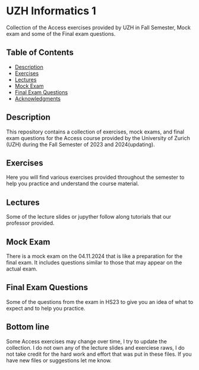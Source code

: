# UZH Informatics 1

Collection of the Access exercises provided by UZH in Fall Semester, Mock exam and some of the Final exam questions.

## Table of Contents
- [Description](#description)
- [Exercises](#exercises)
- [Lectures](#lectures)
- [Mock Exam](#mock-exam)
- [Final Exam Questions](#final-exam-questions)
- [Acknowledgments](#acknowledgments)

## Description
This repository contains a collection of exercises, mock exams, and final exam questions for the Access course provided by the University of Zurich (UZH) during the Fall Semester of 2023 and 2024(updating).

## Exercises
Here you will find various exercises provided throughout the semester to help you practice and understand the course material.

## Lectures
Some of the lecture slides or jupyther follow along tutorials that our professor provided. 

## Mock Exam
There is a mock exam on the 04.11.2024 that is like a preparation for the final exam. It includes questions similar to those that may appear on the actual exam.

## Final Exam Questions
Some of the questions from the exam in HS23 to give you an idea of what to expect and to help you practice.

## Bottom line
Some Access exercises may change over time, I try to update the collection. I do not own any of the lecture slides and exerciese raws, I do not take credit for the hard work and effort that was put in these files. If you have new files or suggestions let me know. 